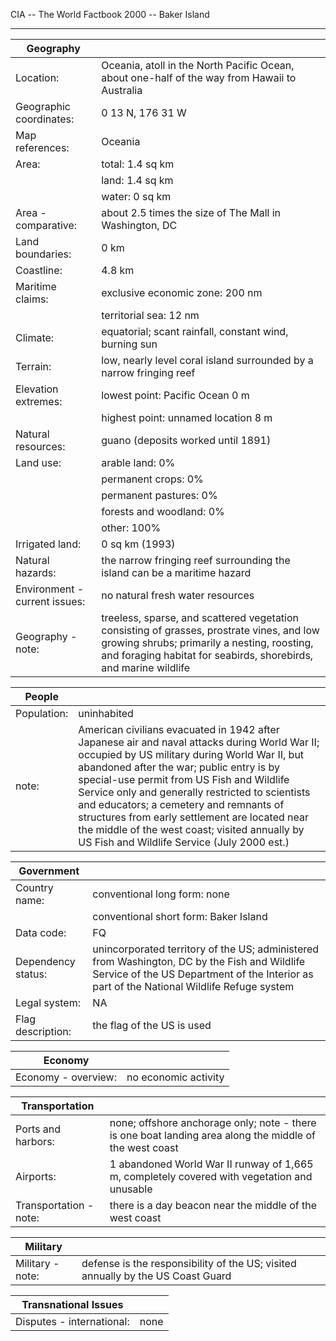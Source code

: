 CIA -- The World Factbook 2000 -- Baker Island

  ----------------------------------- -----------------------------------

| Geography |   |
| --- | --- |
| Location: | Oceania, atoll in the North Pacific Ocean, about one-half of the way from Hawaii to Australia |
| Geographic coordinates: | 0 13 N, 176 31 W |
| Map references: | Oceania |
| Area: | total: 1.4 sq km |
|  | land: 1.4 sq km |
|  | water: 0 sq km |
| Area - comparative: | about 2.5 times the size of The Mall in Washington, DC |
| Land boundaries: | 0 km |
| Coastline: | 4.8 km |
| Maritime claims: | exclusive economic zone: 200 nm |
|  | territorial sea: 12 nm |
| Climate: | equatorial; scant rainfall, constant wind, burning sun |
| Terrain: | low, nearly level coral island surrounded by a narrow fringing reef |
| Elevation extremes: | lowest point: Pacific Ocean 0 m |
|  | highest point: unnamed location 8 m |
| Natural resources: | guano (deposits worked until 1891) |
| Land use: | arable land: 0% |
|  | permanent crops: 0% |
|  | permanent pastures: 0% |
|  | forests and woodland: 0% |
|  | other: 100% |
| Irrigated land: | 0 sq km (1993) |
| Natural hazards: | the narrow fringing reef surrounding the island can be a maritime hazard |
| Environment - current issues: | no natural fresh water resources |
| Geography - note: | treeless, sparse, and scattered vegetation consisting of grasses, prostrate vines, and low growing shrubs; primarily a nesting, roosting, and foraging habitat for seabirds, shorebirds, and marine wildlife |

| People |   |
| --- | --- |
| Population: | uninhabited |
| note: | American civilians evacuated in 1942 after Japanese air and naval attacks during World War II; occupied by US military during World War II, but abandoned after the war; public entry is by special-use permit from US Fish and Wildlife Service only and generally restricted to scientists and educators; a cemetery and remnants of structures from early settlement are located near the middle of the west coast; visited annually by US Fish and Wildlife Service (July 2000 est.) |

| Government |   |
| --- | --- |
| Country name: | conventional long form: none |
|  | conventional short form: Baker Island |
| Data code: | FQ |
| Dependency status: | unincorporated territory of the US; administered from Washington, DC by the Fish and Wildlife Service of the US Department of the Interior as part of the National Wildlife Refuge system |
| Legal system: | NA |
| Flag description: | the flag of the US is used |

| Economy |   |
| --- | --- |
| Economy - overview: | no economic activity |

| Transportation |   |
| --- | --- |
| Ports and harbors: | none; offshore anchorage only; note - there is one boat landing area along the middle of the west coast |
| Airports: | 1 abandoned World War II runway of 1,665 m, completely covered with vegetation and unusable |
| Transportation - note: | there is a day beacon near the middle of the west coast |

| Military |   |
| --- | --- |
| Military - note: | defense is the responsibility of the US; visited annually by the US Coast Guard |

| Transnational Issues |   |
| --- | --- |
| Disputes - international: | none |
